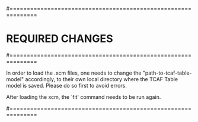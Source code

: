 #==============================================================
#                        REQUIRED CHANGES
#==============================================================

In order to load the .xcm files, one needs to change the "path-to-tcaf-table-model" accordingly, to their own local directory where the TCAF Table model is saved. Please do so first to avoid errors. 

After loading the xcm, the `fit' command needs to be run again.

#==============================================================
